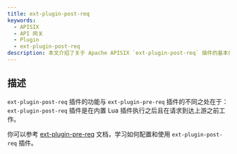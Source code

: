 ```yaml
---
title: ext-plugin-post-req
keywords:
  - APISIX
  - API 网关
  - Plugin
  - ext-plugin-post-req
description: 本文介绍了关于 Apache APISIX `ext-plugin-post-req` 插件的基本信息及使用方法。
---
```


<!--
#
# Licensed to the Apache Software Foundation (ASF) under one or more
# contributor license agreements.  See the NOTICE file distributed with
# this work for additional information regarding copyright ownership.
# The ASF licenses this file to You under the Apache License, Version 2.0
# (the "License"); you may not use this file except in compliance with
# the License.  You may obtain a copy of the License at
#
#     http://www.apache.org/licenses/LICENSE-2.0
#
# Unless required by applicable law or agreed to in writing, software
# distributed under the License is distributed on an "AS IS" BASIS,
# WITHOUT WARRANTIES OR CONDITIONS OF ANY KIND, either express or implied.
# See the License for the specific language governing permissions and
# limitations under the License.
#
-->

## 描述

`ext-plugin-post-req` 插件的功能与 `ext-plugin-pre-req` 插件的不同之处在于：`ext-plugin-post-req` 插件是在内置 Lua 插件执行之后且在请求到达上游之前工作。

你可以参考 [ext-plugin-pre-req](./ext-plugin-pre-req.md) 文档，学习如何配置和使用 `ext-plugin-post-req` 插件。
